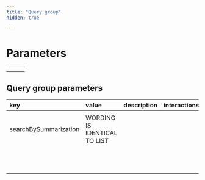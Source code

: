 ```yaml
---
title: "Query group"
hidden: true

---
```





Parameters
=====



|      |      |      |
| :--- | :--- | :--- |
|      |      |      |
|      |      |      |

## Query group parameters



| key                   | value                        | description | interactions |
| :-------------------- | :--------------------------- | :---------- | ------------ |
|                       |                              |             |              |
| searchBySummarization | WORDING IS IDENTICAL TO LIST |             |              |
|                       |                              |             |              |
|                       |                              |             |              |
|                       |                              |             |              |
|                       |                              |             |              |
|                       |                              |             |              |
|                       |                              |             |              |
|                       |                              |             |              |
|                       |                              |             |              |
|                       |                              |             |              |
|                       |                              |             |              |
|                       |                              |             |              |
|                       |                              |             |              |
